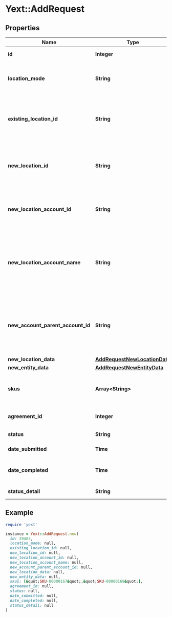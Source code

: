 # Yext::AddRequest

## Properties

| Name | Type | Description | Notes |
| ---- | ---- | ----------- | ----- |
| **id** | **Integer** | The Yext ID of the created add request. | [optional][readonly] |
| **location_mode** | **String** | Whether the request is to add service for an existing location or to create a new location and add service to it.  | [optional] |
| **existing_location_id** | **String** | The existing location ID to add service to.  This field is provided only when *locationMode* is EXISTING. Either this field or *newLocationId* will be provided.  | [optional] |
| **new_location_id** | **String** | The new location ID to create and add service to.  This field is provided only when *locationMode* is NEW. Either this field or *existingLocationId* will be provided.  | [optional] |
| **new_location_account_id** | **String** | *(Partner Portal mode)* The account ID to create a new location under.  This field is provided only for Partner Portal and when *locationMode* is NEW.  | [optional] |
| **new_location_account_name** | **String** | *(Partner Portal mode)* The account name to create a new location under.  This field is provided only for Partner Portal and when *locationMode* is NEW and when *newLocationAccountName* was specified in the add request.  | [optional] |
| **new_account_parent_account_id** | **String** | *(Partner Portal mode)* The account ID to create a new account and location under.  This field is provided only for Partner Portal, when *locationMode* is NEW and *newAccountParentAccountId* was specified in the add request.  | [optional] |
| **new_location_data** | [**AddRequestNewLocationData**](AddRequestNewLocationData.md) |  | [optional] |
| **new_entity_data** | [**AddRequestNewEntityData**](AddRequestNewEntityData.md) |  | [optional] |
| **skus** | **Array&lt;String&gt;** | List of SKUs to sign the location up for, from among those listed in the **Available Services: List** response with Location recipientType.  | [optional] |
| **agreement_id** | **Integer** | The Agreement ID of the agreement that services will be added under.  | [optional] |
| **status** | **String** | The current status of the add request. | [optional][readonly] |
| **date_submitted** | **Time** | The date the add request was submitted. | [optional][readonly] |
| **date_completed** | **Time** | The date the add request was completed. An empty string if the request has not been completed. | [optional][readonly] |
| **status_detail** | **String** | Results from processing. | [optional][readonly] |

## Example

```ruby
require 'yext'

instance = Yext::AddRequest.new(
  id: 39483,
  location_mode: null,
  existing_location_id: null,
  new_location_id: null,
  new_location_account_id: null,
  new_location_account_name: null,
  new_account_parent_account_id: null,
  new_location_data: null,
  new_entity_data: null,
  skus: [&quot;SKU-00000167&quot;,&quot;SKU-00000168&quot;],
  agreement_id: null,
  status: null,
  date_submitted: null,
  date_completed: null,
  status_detail: null
)
```

